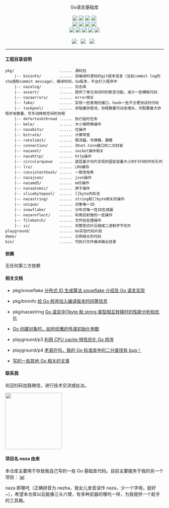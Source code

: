 <p align="center">
<br>
Go语言基础库
<br><br>
<a title="TravisCI" target="_blank" href="https://www.travis-ci.org/q191201771/naza"><img src="https://www.travis-ci.org/q191201771/naza.svg?branch=master"></a>
<a title="codecov" target="_blank" href="https://codecov.io/gh/q191201771/naza"><img src="https://codecov.io/gh/q191201771/naza/branch/master/graph/badge.svg?style=flat-square"></a>
<a title="goreportcard" target="_blank" href="https://goreportcard.com/report/github.com/souliot/naza"><img src="https://goreportcard.com/badge/github.com/souliot/naza?style=flat-square"></a>
<a title="sourcegraph" target="_blank" href="https://sourcegraph.com/github.com/souliot/naza"><img src="https://sourcegraph.com/github.com/souliot/naza/-/badge.svg"></a>
<br>
<a title="codeline" target="_blank" href="https://github.com/souliot/naza"><img src="https://sloc.xyz/github/q191201771/naza/?category=code"></a>
<a title="license" target="_blank" href="https://github.com/souliot/naza/blob/master/LICENSE"><img src="https://img.shields.io/badge/license-MIT-brightgreen.svg?style=flat-square"></a>
<a title="lastcommit" target="_blank" href="https://github.com/souliot/naza/commits/master"><img src="https://img.shields.io/github/commit-activity/m/q191201771/naza.svg?style=flat-square"></a>
<a title="commitactivity" target="_blank" href="https://github.com/souliot/naza/graphs/commit-activity"><img src="https://img.shields.io/github/last-commit/q191201771/naza.svg?style=flat-square"></a>
<br>
<a title="pr" target="_blank" href="https://github.com/souliot/naza/pulls"><img src="https://img.shields.io/github/issues-pr-closed/q191201771/naza.svg?style=flat-square&color=FF9966"></a>
<a title="hits" target="_blank" href="https://github.com/souliot/naza"><img src="https://hits.b3log.org/q191201771/naza.svg?style=flat-square"></a>
<a title="language" target="_blank" href="https://github.com/souliot/naza"><img src="https://img.shields.io/github/languages/count/q191201771/naza.svg?style=flat-square"></a>
<a title="toplanguage" target="_blank" href="https://github.com/souliot/naza"><img src="https://img.shields.io/github/languages/top/q191201771/naza.svg?style=flat-square"></a>
<a title="godoc" target="_blank" href="https://godoc.org/github.com/souliot/naza"><img src="http://img.shields.io/badge/godoc-reference-5272B4.svg?style=flat-square"></a>
<br><br>
<a title="watcher" target="_blank" href="https://github.com/souliot/naza/watchers"><img src="https://img.shields.io/github/watchers/q191201771/naza.svg?label=Watchers&style=social"></a>&nbsp;&nbsp;
<a title="star" target="_blank" href="https://github.com/souliot/naza/stargazers"><img src="https://img.shields.io/github/stars/q191201771/naza.svg?label=Stars&style=social"></a>&nbsp;&nbsp;
<a title="fork" target="_blank" href="https://github.com/souliot/naza/network/members"><img src="https://img.shields.io/github/forks/q191201771/naza.svg?label=Forks&style=social"></a>&nbsp;&nbsp;
</p>

---

#### 工程目录说明

```
pkg/                    ...... 源码包
    |-- bininfo/        ...... 将编译时源码的git版本信息（当前commit log的sha值和commit message），编译时间，Go版本，平台打入程序中
    |-- nazalog/        ...... 日志库
    |-- assert/         ...... 提供了单元测试时的断言功能，减少一些模板代码
    |-- nazaerrors/     ...... error相关
    |-- fake/           ...... 实现一些常用的接口，hook一些不方便测试的代码
    |-- taskpool/       ...... 非阻塞协程池，协程数量可动态增长，可配置最大协程并发数量，可手动释放空闲的协程
    |-- defertaskthread ...... 执行延时任务
    |-- bele/           ...... 大小端转换操作
    |-- nazabits/       ...... 位操作
    |-- bitrate/        ...... 计算带宽
    |-- ratelimit/      ...... 限流器，令牌桶，漏桶
    |-- connection/     ...... 对net.Conn接口的二次封装
    |-- nazanet/        ...... socket操作相关
    |-- nazahttp/       ...... http操作
    |-- circularqueue   ...... 底层基于切片实现的固定容量大小的FIFO的环形队列
    |-- lru/            ...... LRU缓存
    |-- consistenthash/ ...... 一致性哈希
    |-- nazajson/       ...... json操作
    |-- nazamd5/        ...... md5操作
    |-- nazaatomic/     ...... 原子操作
    |-- slicebytepool/  ...... []byte内存池
    |-- nazastring/     ...... string和[]byte相关的操作
    |-- unique/         ...... 对象唯一ID
    |-- snowflake/      ...... 分布式唯一性ID生成器
    |-- nazareflect/    ...... 利用反射做的一些操作
    |-- filebatch/      ...... 文件批处理操作
    |-- ic/             ...... 将整型切片压缩成二进制字节切片
playground/             ...... Go实验代码片段
demo/                   ...... 示例相关的代码
bin/                    ...... 可执行文件编译输出目录
```

#### 依赖

无任何第三方依赖

#### 相关文档

- pkg/snowflake [分布式 ID 生成算法 snowflake 介绍及 Go 语言实现](https://pengrl.com/p/20041/)
- pkg/bininfo [给 Go 程序加入编译版本时间等信息](https://pengrl.com/p/37397/)
- pkg/nazastring [Go 语言中[]byte 和 string 类型相互转换时的性能分析和优化](https://www.pengrl.com/p/31544/)

- [Go 创建对象时，如何优雅的传递初始化参数](https://pengrl.com/p/60015/)
- playground/p3 [利用 CPU cache 特性优化 Go 程序](https://pengrl.com/p/9125/)
- playground/p4 [老弟在吗，我的 Go 标准库中的二分查找有 bug！](https://pengrl.com/p/20011/)
- [写的一些其他 Go 相关的文章](https://pengrl.com/categories/Go/)

#### 联系我

欢迎扫码加我微信，进行技术交流或扯淡。

<img src="https://pengrl.com/images/yoko_vx.jpeg" width="180" height="180" />

#### 项目名 naza 由来

本仓库主要用于存放我自己写的一些 Go 基础库代码。目前主要服务于我的另一个项目： [lal](https:////github.com/q191201771/lal)

naza 即哪吒（正确拼音为 nezha，我女儿发音读作 naza，少一个字母，挺好~），希望本仓库以后能像三头六臂，有多种武器的哪吒一样，为我提供一个趁手的工具箱。
